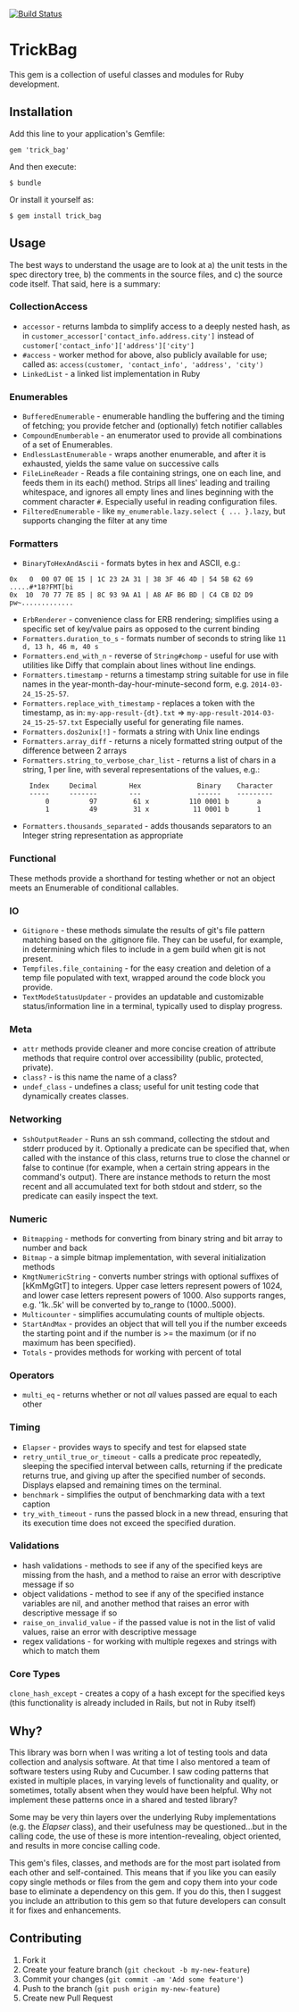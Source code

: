 [![Build Status](https://travis-ci.org/keithrbennett/trick_bag.svg?branch=master)](https://travis-ci.org/keithrbennett/trick_bag)

# TrickBag

This gem is a collection of useful classes and modules for Ruby development.


## Installation

Add this line to your application's Gemfile:

    gem 'trick_bag'

And then execute:

    $ bundle

Or install it yourself as:

    $ gem install trick_bag

## Usage

The best ways to understand the usage are to look at a) the unit tests in the spec directory tree,
b) the comments in the source files, and c) the source code itself. That said, here is a summary:

### CollectionAccess

* `accessor` - returns lambda to simplify access to a deeply nested hash, as in 
  `customer_accessor['contact_info.address.city']`
  instead of `customer['contact_info']['address']['city']`
* `#access` - worker method for above, also publicly available for use; called as:
  `access(customer, 'contact_info', 'address', 'city')` 
* `LinkedList` - a linked list implementation in Ruby

### Enumerables

* `BufferedEnumerable` - enumerable handling the buffering and the timing of fetching;
  you provide fetcher and (optionally) fetch notifier callables
* `CompoundEnumberable` - an enumerator used to provide all combinations of a set of Enumerables.
* `EndlessLastEnumerable` - wraps another enumerable, and after it is exhausted, yields the same value on successive calls
* `FileLineReader` - Reads a file containing strings, one on each line, and feeds them
  in its each() method.  Strips all lines' leading and trailing whitespace,
  and ignores all empty lines and lines beginning with the comment character `#`.
  Especially useful in reading configuration files.
* `FilteredEnumerable` - like `my_enumerable.lazy.select { ... }.lazy`, but supports changing the filter at any time

### Formatters

* `BinaryToHexAndAscii` - formats bytes in hex and ASCII, e.g.: 
```
0x   0  00 07 0E 15 | 1C 23 2A 31 | 38 3F 46 4D | 54 5B 62 69  .....#*18?FMT[bi
0x  10  70 77 7E 85 | 8C 93 9A A1 | A8 AF B6 BD | C4 CB D2 D9  pw~.............
```
* `ErbRenderer` - convenience class  for ERB rendering; simplifies using a specific set of key/value pairs
  as opposed to the current binding
* `Formatters.duration_to_s` - formats number of seconds to string like `11 d, 13 h, 46 m, 40 s`
* `Formatters.end_with_n` - reverse of `String#chomp` - 
  useful for use with utilities like Diffy that complain about lines without line endings.
* `Formatters.timestamp` - returns a timestamp string suitable for use in file names
  in the year-month-day-hour-minute-second form, e.g. `2014-03-24_15-25-57`.
* `Formatters.replace_with_timestamp` - replaces a token with the timestamp, as in:
  `my-app-result-{dt}.txt` => `my-app-result-2014-03-24_15-25-57.txt`
  Especially useful for generating file names.
* `Formatters.dos2unix[!]` - formats a string with Unix line endings
* `Formatters.array_diff` - returns a nicely formatted string output of the difference 
  between 2 arrays
* `Formatters.string_to_verbose_char_list` - returns a list of chars in a string, 1 per line,
  with several representations of the values, e.g.:
```
     Index     Decimal        Hex              Binary    Character
     -----     -------        ---              ------    ---------
         0          97         61 x          110 0001 b       a
         1          49         31 x           11 0001 b       1
```  
* `Formatters.thousands_separated` - adds thousands separators to an Integer 
  string representation as appropriate


### Functional

These methods provide a shorthand for testing whether or not an object
meets an Enumerable of conditional callables.


### IO

* `Gitignore` - these methods simulate the results of git's file pattern matching
  based on the .gitignore file. They can be useful, for example,
  in determining which files to include in a gem build when git is not present.
* `Tempfiles.file_containing` - for the easy creation and deletion of a temp file
  populated with text, wrapped around the code block you provide.
* `TextModeStatusUpdater` - provides an updatable and customizable status/information
  line in a terminal, typically used to display progress.


### Meta

* `attr` methods provide cleaner and more concise creation of attribute methods that
  require control over accessibility (public, protected, private).
* `class?` - is this name the name of a class?
* `undef_class` - undefines a class; useful for unit testing code that dynamically creates classes.


### Networking

* `SshOutputReader` - Runs an ssh command, collecting the stdout and stderr produced by it.
Optionally a predicate can be specified that, when called with the
instance of this class, returns true to close the channel or false to continue
(for example, when a certain string appears in the command's output).
There are instance methods to return the most recent and all accumulated text
for both stdout and stderr, so the predicate can easily inspect the text.


### Numeric

* `Bitmapping` - methods for converting from binary string and bit array to number and back 
* `Bitmap` - a simple bitmap implementation, with several initialization methods
* `KmgtNumericString` - converts number strings with optional suffixes of [kKmMgGtT] to integers.
  Upper case letters represent powers of 1024, and lower case letters represent powers of 1000.
  Also supports ranges, e.g. '1k..5k' will be converted by to_range to (1000..5000).
* `Multicounter` - simplifies accumulating counts of multiple objects.
* `StartAndMax` - provides an object that will tell you if the number exceeds
  the starting point and if the number is >= the maximum (or if no maximum has been specified).
* `Totals` - provides methods for working with percent of total


### Operators

* `multi_eq` - returns whether or not _all_ values passed are equal to each other


### Timing

* `Elapser` - provides ways to specify and test for elapsed state
* `retry_until_true_or_timeout` -  calls a predicate proc repeatedly,
  sleeping the specified interval between calls, returning if the predicate returns true,
  and giving up after the specified number of seconds.
  Displays elapsed and remaining times on the terminal.
* `benchmark` - simplifies the output of benchmarking data with a text caption
* `try_with_timeout` - runs the passed block in a new thread, ensuring that its execution time
  does not exceed the specified duration.
  
  
### Validations

* hash validations - methods to see if any of the specified keys are missing from the hash,
  and a method to raise an error with descriptive message if so
* object validations - method to see if any of the specified instance variables are nil, and another
  method that raises an error with descriptive message if so
* `raise_on_invalid_value` - if the passed value is not in the list of valid values, raise an error
  with descriptive message
* regex validations - for working with multiple regexes and strings with which to match them  
  
  
### Core Types

`clone_hash_except` - creates a copy of a hash except for the specified keys (this functionality
is already included in Rails, but not in Ruby itself)


## Why?

This library was born when I was writing a lot of testing tools and data collection and analysis software.
At that time I also mentored a team of software testers using Ruby and Cucumber. I saw coding patterns that existed
in multiple places, in varying levels of functionality and quality, or sometimes, totally absent when
they would have been helpful. Why not implement these patterns once in a shared and tested library?

Some may be very thin layers over the underlying Ruby implementations (e.g. the _Elapser_ class),
and their usefulness may be questioned...but in the calling code, the use of these is more intention-revealing,
object oriented, and results in more concise calling code.

This gem's files, classes, and methods are for the most part isolated from each other and self-contained.
This means that if you like you can easily copy single methods or files from the gem and copy them into
your code base to eliminate a dependency on this gem. If you do this, then I suggest you include an
attribution to this gem so that future developers can consult it for fixes and enhancements.


## Contributing

1. Fork it
2. Create your feature branch (`git checkout -b my-new-feature`)
3. Commit your changes (`git commit -am 'Add some feature'`)
4. Push to the branch (`git push origin my-new-feature`)
5. Create new Pull Request
